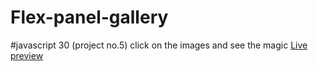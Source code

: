 # Flex-panel-gallery
#javascript 30 (project no.5)
click on the images and see the magic
<a href ="https://flex-panel-gallery-02.netlify.app/">Live preview</a>
